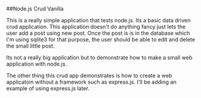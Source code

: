 ##Node.js Crud Vanilla

This is a really simple application that tests node.js. Its a basic
data driven crud application. This application doesn't do anything 
fancy just lets the user add a post using new post. Once the post is
is in the database which I'm using sqlite3 for that purpose, the user
should be able to edit and delete the small little post.

Its not a really big application but to demonstrate how to make a small
web application with node.js. 

The other thing this crud app demonstrates is how to create a web applicatoin
without a framework such as express.js. I'll be adding an example of using
express.js later.